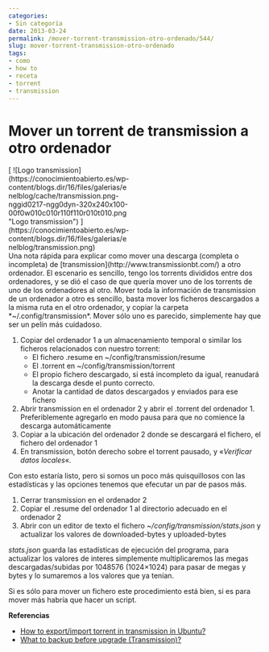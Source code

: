 ```yaml
---
categories:
- Sin categoría
date: 2013-03-24
permalink: /mover-torrent-transmission-otro-ordenado/544/
slug: mover-torrent-transmission-otro-ordenado
tags:
- como
- how to
- receta
- torrent
- transmission
---
```


# Mover un torrent de transmission a otro ordenador

<div class="ngg-gallery-singlepic-image ngg-left" style="max-width: 240px"> [ ![Logo transmission](https://conocimientoabierto.es/wp-content/blogs.dir/16/files/galerias/enelblog/cache/transmission.png-nggid0217-ngg0dyn-320x240x100-00f0w010c010r110f110r010t010.png "Logo transmission") ](https://conocimientoabierto.es/wp-content/blogs.dir/16/files/galerias/enelblog/transmission.png) </div> Una nota rápida para explicar como mover una descarga (completa o incompleta) de [transmission](http://www.transmissionbt.com/) a otro ordenador. El escenario es sencillo, tengo los torrents divididos entre dos ordenadores, y se dió el caso de que quería mover uno de los torrents de uno de los ordenadores al otro. Mover toda la información de transmission de un ordenador a otro es sencillo, basta mover los ficheros descargados a la misma ruta en el otro ordenador, y copiar la carpeta *~/.config/transmission*. Mover sólo uno es parecido, simplemente hay que ser un pelín más cuidadoso.

1. Copiar del ordenador 1 a un almacenamiento temporal o similar los ficheros relacionados con nuestro torrent: 
    - El fichero .resume en ~/config/transmission/resume
    - El .torrent en ~/config/transmission/torrent
    - El propio fichero descargado, si está incompleto da igual, reanudará la descarga desde el punto correcto.
    - Anotar la cantidad de datos descargados y enviados para ese fichero
2. Abrir transmission en el ordenador 2 y abrir el .torrent del ordenador 1. Preferiblemente agregarlo en modo pausa para que no comience la descarga automáticamente
3. Copiar a la ubicación del ordenador 2 donde se descargará el fichero, el fichero del ordenador 1
4. En transmission, botón derecho sobre el torrent pausado, y «*Verificar datos locales*«.

Con esto estaría listo, pero si somos un poco más quisquillosos con las estadísticas y las opciones tenemos que efecutar un par de pasos más.

1. Cerrar transmission en el ordenador 2
2. Copiar el .resume del ordenador 1 al directorio adecuado en el ordenador 2
3. Abrir con un editor de texto el fichero *~/config/transmission/stats.json* y actualizar los valores de downloaded-bytes y uploaded-bytes

*stats.json* guarda las estadísticas de ejecución del programa, para actualizar los valores de interes simplemente multiplicaremos las megas descargadas/subidas por 1048576 (1024×1024) para pasar de megas y bytes y lo sumaremos a los valores que ya tenían.

Si es sólo para mover un fichero este procedimiento está bien, si es para mover más habría que hacer un script.

**Referencias**

- [<span style="line-height: 13px;">How to export/import torrent in transmission in Ubuntu?</span>](http://superuser.com/questions/336600/how-to-export-import-torrent-in-transmission-in-ubuntu)
- [What to backup before upgrade (Transmission)?](http://ubuntuforums.org/showthread.php?t=1482470)